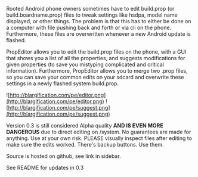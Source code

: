 Rooted Android phone owners sometimes have to edit build.prop (or build.boardname.prop) files to tweak settings like hsdpa, model name displayed, or other things. The problem is that this has to either be done on a computer with file pushing back and forth or via cli on the phone. Furthermore, these files are overwritten whenever a new Android update is flashed.

PropEditor allows you to edit the build.prop files on the phone, with a GUI that shows you a list of all the properties, and suggests modifications for given properties (to save you mistyping complicated and critical information). Furthermore, PropEditor allows you to merge two .prop files, so you can save your common edits on your sdcard and overwrite these settings in a newly flashed system build.prop.

![http://blargification.com/pe/editor.png](http://blargification.com/pe/editor.png) ![http://blargification.com/pe/suggest.png](http://blargification.com/pe/suggest.png)


Version 0.3 is still considered Alpha quality **AND IS EVEN MORE DANGEROUS** due to direct editing on /system. No guarantees are made for anything. Use at your own risk. PLEASE visually inspect files after editing to make sure the edits worked. There's backup buttons. Use them.

Source is hosted on github, see link in sidebar.

See README for updates in 0.3